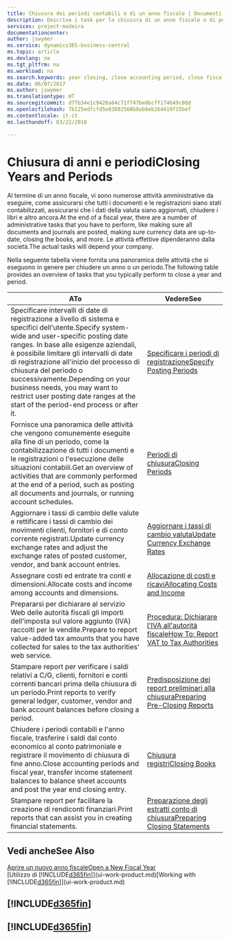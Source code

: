 ```yaml
---
title: Chiusura dei periodi contabili e di un anno fiscale | Documenti Microsoft
description: Descrive i task per la chiusura di un anno fiscale o di periodi contabili, ad esempio, per garantire che documenti e registrazioni vengano contabilizzati e per verificare i saldi di conti correnti.
services: project-madeira
documentationcenter: 
author: jswymer
ms.service: dynamics365-business-central
ms.topic: article
ms.devlang: na
ms.tgt_pltfrm: na
ms.workload: na
ms.search.keywords: year closing, close accounting period, close fiscal year, bank account detailed trial balance
ms.date: 06/07/2017
ms.author: jswymer
ms.translationtype: HT
ms.sourcegitcommit: d7fb34e1c9428a64c71ff47be8bcff174649c00d
ms.openlocfilehash: 7b125edfcfd5e03882568b8ab6eb264418f15bef
ms.contentlocale: it-it
ms.lasthandoff: 03/22/2018

---
```

# <a name="closing-years-and-periods"></a><span data-ttu-id="92b47-103">Chiusura di anni e periodi</span><span class="sxs-lookup"><span data-stu-id="92b47-103">Closing Years and Periods</span></span>
<span data-ttu-id="92b47-104">Al termine di un anno fiscale, vi sono numerose attività amministrative da eseguire, come assicurarsi che tutti i documenti e le registrazioni siano stati contabilizzati, assicurarsi che i dati della valuta siano aggiornati, chiudere i libri e altro ancora.</span><span class="sxs-lookup"><span data-stu-id="92b47-104">At the end of a fiscal year, there are a number of administrative tasks that you have to perform, like making sure all documents and journals are posted, making sure currency data are up-to-date, closing the books, and more.</span></span> <span data-ttu-id="92b47-105">Le attività effettive dipenderanno dalla società.</span><span class="sxs-lookup"><span data-stu-id="92b47-105">The actual tasks will depend your company.</span></span>

<span data-ttu-id="92b47-106">Nella seguente tabella viene fornita una panoramica delle attività che si eseguono in genere per chiudere un anno o un periodo.</span><span class="sxs-lookup"><span data-stu-id="92b47-106">The following table provides an overview of tasks that you typically perform to close a year and period.</span></span>

| <span data-ttu-id="92b47-107">A</span><span class="sxs-lookup"><span data-stu-id="92b47-107">To</span></span> | <span data-ttu-id="92b47-108">Vedere</span><span class="sxs-lookup"><span data-stu-id="92b47-108">See</span></span> |
| --- | --- |
| <span data-ttu-id="92b47-109">Specificare intervalli di date di registrazione a livello di sistema e specifici dell'utente.</span><span class="sxs-lookup"><span data-stu-id="92b47-109">Specify system-wide and user-specific posting date ranges.</span></span> <span data-ttu-id="92b47-110">In base alle esigenze aziendali, è possibile limitare gli intervalli di date di registrazione all'inizio del processo di chiusura del periodo o successivamente.</span><span class="sxs-lookup"><span data-stu-id="92b47-110">Depending on your business needs, you may want to restrict user posting date ranges at the start of the period-end process or after it.</span></span> |[<span data-ttu-id="92b47-111">Specificare i periodi di registrazione</span><span class="sxs-lookup"><span data-stu-id="92b47-111">Specify Posting Periods</span></span>](finance-how-specify-posting-periods.md) |
| <span data-ttu-id="92b47-112">Fornisce una panoramica delle attività che vengono comunemente eseguite alla fine di un periodo, come la contabilizzazione di tutti i documenti e le registrazioni o l'esecuzione delle situazioni contabili.</span><span class="sxs-lookup"><span data-stu-id="92b47-112">Get an overview of activities that are commonly performed at the end of a period, such as posting all documents and journals, or running account schedules.</span></span> |[<span data-ttu-id="92b47-113">Periodi di chiusura</span><span class="sxs-lookup"><span data-stu-id="92b47-113">Closing Periods</span></span>](year-how-complete-period-end-processes.md) |
| <span data-ttu-id="92b47-114">Aggiornare i tassi di cambio delle valute e rettificare i tassi di cambio dei movimenti clienti, fornitori e di conto corrente registrati.</span><span class="sxs-lookup"><span data-stu-id="92b47-114">Update currency exchange rates and adjust the exchange rates of posted customer, vendor, and bank account entries.</span></span> |[<span data-ttu-id="92b47-115">Aggiornare i tassi di cambio valuta</span><span class="sxs-lookup"><span data-stu-id="92b47-115">Update Currency Exchange Rates</span></span>](finance-how-update-currencies.md) |
| <span data-ttu-id="92b47-116">Assegnare costi ed entrate tra conti e dimensioni.</span><span class="sxs-lookup"><span data-stu-id="92b47-116">Allocate costs and income among accounts and dimensions.</span></span> |[<span data-ttu-id="92b47-117">Allocazione di costi e ricavi</span><span class="sxs-lookup"><span data-stu-id="92b47-117">Allocating Costs and Income</span></span>](year-allocate-costs-income.md) |
| <span data-ttu-id="92b47-118">Prepararsi per dichiarare al servizio Web delle autorità fiscali gli importi dell'imposta sul valore aggiunto (IVA) raccolti per le vendite.</span><span class="sxs-lookup"><span data-stu-id="92b47-118">Prepare to report value-added tax amounts that you have collected for sales to the tax authorities' web service.</span></span> |[<span data-ttu-id="92b47-119">Procedura: Dichiarare l'IVA all'autorità fiscale</span><span class="sxs-lookup"><span data-stu-id="92b47-119">How To: Report VAT to Tax Authorities</span></span>](finance-how-report-vat.md)|
| <span data-ttu-id="92b47-120">Stampare report per verificare i saldi relativi a C/G, clienti, fornitori e conti correnti bancari prima della chiusura di un periodo.</span><span class="sxs-lookup"><span data-stu-id="92b47-120">Print reports to verify general ledger, customer, vendor and bank account balances before closing a period.</span></span> |[<span data-ttu-id="92b47-121">Predisposizione dei report preliminari alla chiusura</span><span class="sxs-lookup"><span data-stu-id="92b47-121">Preparing Pre-Closing Reports</span></span>](year-prepare-preclose-reports.md) |
| <span data-ttu-id="92b47-122">Chiudere i periodi contabili e l'anno fiscale, trasferire i saldi dal conto economico al conto patrimoniale e registrare il movimento di chiusura di fine anno.</span><span class="sxs-lookup"><span data-stu-id="92b47-122">Close accounting periods and fiscal year, transfer income statement balances to balance sheet accounts and post the year end closing entry.</span></span> |[<span data-ttu-id="92b47-123">Chiusura registri</span><span class="sxs-lookup"><span data-stu-id="92b47-123">Closing Books</span></span>](year-close-books.md) |
| <span data-ttu-id="92b47-124">Stampare report per facilitare la creazione di rendiconti finanziari.</span><span class="sxs-lookup"><span data-stu-id="92b47-124">Print reports that can assist you in creating financial statements.</span></span> |[<span data-ttu-id="92b47-125">Preparazione degli estratti conto di chiusura</span><span class="sxs-lookup"><span data-stu-id="92b47-125">Preparing Closing Statements</span></span>](year-prepare-close-statement.md) |

## <a name="see-also"></a><span data-ttu-id="92b47-126">Vedi anche</span><span class="sxs-lookup"><span data-stu-id="92b47-126">See Also</span></span>
[<span data-ttu-id="92b47-127">Aprire un nuovo anno fiscale</span><span class="sxs-lookup"><span data-stu-id="92b47-127">Open a New Fiscal Year</span></span>](finance-how-open-new-fiscal-year.md)  
<span data-ttu-id="92b47-128">[Utilizzo di [!INCLUDE[d365fin](includes/d365fin_md.md)]](ui-work-product.md)</span><span class="sxs-lookup"><span data-stu-id="92b47-128">[Working with [!INCLUDE[d365fin](includes/d365fin_md.md)]](ui-work-product.md)</span></span>

## [!INCLUDE[d365fin](includes/free_trial_md.md)]  
## [!INCLUDE[d365fin](includes/training_link_md.md)]

